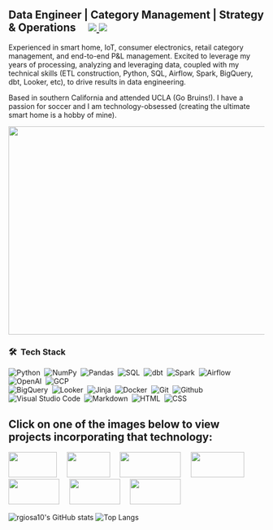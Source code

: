 <h2>
  Data Engineer | Category Management | Strategy & Operations &nbsp; &nbsp;
	<a href="https://www.linkedin.com/in/rubengiosa/">
		<img src="https://img.shields.io/badge/linkedin%20-%230077B5.svg?&style=flat&logo=linkedin&logoColor=white" />
	</a>
	<a href="mailto:rubenalexgiosa@gmail.com">
		<img src="https://img.shields.io/badge/Gmail-D14836?style=flat&logo=gmail&logoColor=white" />
	</a>
</h2>

Experienced in smart home, IoT, consumer electronics, retail category management, and end-to-end P&L management. Excited to leverage my years of processing, analyzing and leveraging data, coupled with my technical skills (ETL construction, Python, SQL, Airflow, Spark, BigQuery, dbt, Looker, etc), to drive results in data engineering.

Based in southern California and attended UCLA (Go Bruins!). I have a passion for soccer and I am technology-obsessed (creating the ultimate smart home is a hobby of mine).

<img src='https://user-images.githubusercontent.com/115185983/221060662-e527d92b-80d3-4258-9021-4fd866c2afa8.png' width='850' height='410'>

### 🛠 &nbsp;Tech Stack
![Python](https://img.shields.io/badge/-Python-05122A?style=flat&logo=python)&nbsp;
![NumPy](https://img.shields.io/badge/numpy%20-%23013243.svg?&style=flat&logo=numpy&logoColor=white)&nbsp;
![Pandas](https://img.shields.io/badge/pandas%20-%23150458.svg?&style=flat&logo=pandas&logoColor=white)&nbsp;
![SQL](https://img.shields.io/badge/-MySQL-05122A?style=flat&logo=mysql)&nbsp;
![dbt](https://img.shields.io/badge/-dbt-05122A?style=flat&logo=dbt)&nbsp; 
![Spark](https://img.shields.io/badge/-ApacheSpark-05122A?style=flat&logo=apachespark)&nbsp; 
![Airflow](https://img.shields.io/badge/-ApacheAirflow-05122A?style=flat&logo=apacheairflow)&nbsp;
![OpenAI](https://img.shields.io/badge/-OpenAI-05122A?style=flat&logo=openai)&nbsp;
![GCP](https://img.shields.io/badge/-GoogleCloud-05122A?style=flat&logo=googlecloud)&nbsp; \
![BigQuery](https://img.shields.io/badge/-BigQuery-05122A?style=flat&logo=bigquery)&nbsp; 
![Looker](https://img.shields.io/badge/-Looker-05122A?style=flat&logo=looker)&nbsp;
![Jinja](https://img.shields.io/badge/-Jinja-05122A?style=flat&logo=jinja)&nbsp;
![Docker](https://img.shields.io/badge/-Docker-05122A?style=flat&logo=docker)&nbsp;
![Git](https://img.shields.io/badge/-Git-05122A?style=flat&logo=git)&nbsp;
![Github](https://img.shields.io/badge/-Github-05122A?style=flat&logo=github)&nbsp;
![Visual Studio Code](https://img.shields.io/badge/-Visual%20Studio%20Code-05122A?style=flat&logo=visual-studio-code&logoColor=007ACC)&nbsp;
![Markdown](https://img.shields.io/badge/-Markdown-05122A?style=flat&logo=markdown)&nbsp;
![HTML](https://img.shields.io/badge/-HTML-05122A?style=flat&logo=html5)&nbsp;
![CSS](https://img.shields.io/badge/-CSS-05122A?style=flat&logo=css3)&nbsp;

## Click on one of the images below to view projects incorporating that technology:

[<img src='https://img.shields.io/badge/-Python-05122A?style=flat&logo=python' width='95' height='50'>](https://github.com/rgiosa10/crypto-pricing-project.git) &nbsp; &nbsp;
[<img src='https://img.shields.io/badge/-dbt-05122A?style=flat&logo=dbt' width='85' height='50'>](https://github.com/rgiosa10/dbt-indpnt-proj.git) &nbsp; &nbsp;
[<img src='https://img.shields.io/badge/-ApacheAirflow-05122A?style=flat&logo=apacheairflow' width='120' height='50'>](https://github.com/rgiosa10/team-week3.git) &nbsp; &nbsp; 
[<img src='https://img.shields.io/badge/-MySQL-05122A?style=flat&logo=mysql' width='105' height='50'>](https://github.com/rgiosa10/Emissions-by-Country.git) &nbsp; &nbsp; 
[<img src='https://img.shields.io/badge/-BigQuery-05122A?style=flat&logo=bigquery' width='100' height='50'>](https://github.com/rgiosa10/team-week3.git) &nbsp; &nbsp; 
[<img src='https://img.shields.io/badge/-Looker-05122A?style=flat&logo=looker' width='100' height='50'>](https://github.com/rgiosa10/Emissions-by-Country.git) &nbsp; &nbsp; 
[<img src='https://img.shields.io/badge/-OpenAI-05122A?style=flat&logo=openai' width='100' height='50'>](https://github.com/rgiosa10/crypto-pricing-project.git)


![rgiosa10's GitHub stats](https://github-readme-stats.vercel.app/api?username=rgiosa10&theme=dark&show_icons=true&hide_title=true)
![Top Langs](https://github-readme-stats.vercel.app/api/top-langs/?username=rgiosa10&theme=dark&show_icons=true&layout=compact&langs_count=7&hide_title=true)



